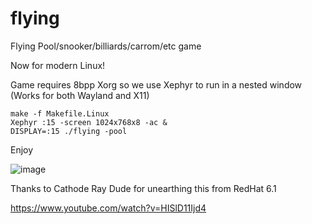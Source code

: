 # flying
Flying Pool/snooker/billiards/carrom/etc game

Now for modern Linux!

Game requires 8bpp Xorg so we use Xephyr to run in a nested window (Works for both Wayland and X11)

```
make -f Makefile.Linux
Xephyr :15 -screen 1024x768x8 -ac &
DISPLAY=:15 ./flying -pool
```

Enjoy

![image](https://github.com/user-attachments/assets/71875c90-11a4-4b69-9609-ee2023982e79)

Thanks to Cathode Ray Dude for unearthing this from RedHat 6.1

https://www.youtube.com/watch?v=HISlD11Ijd4
